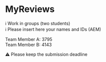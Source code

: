 # MyReviews

ℹ Work in groups (two students)  
ℹ Please insert here your names and IDs (AEM)  

Team Member A: <name> <surname> <AEM> 3795 \
Team Member B: <name> <surname> <AEM> 4143

⚠ Please keep the submission deadline
